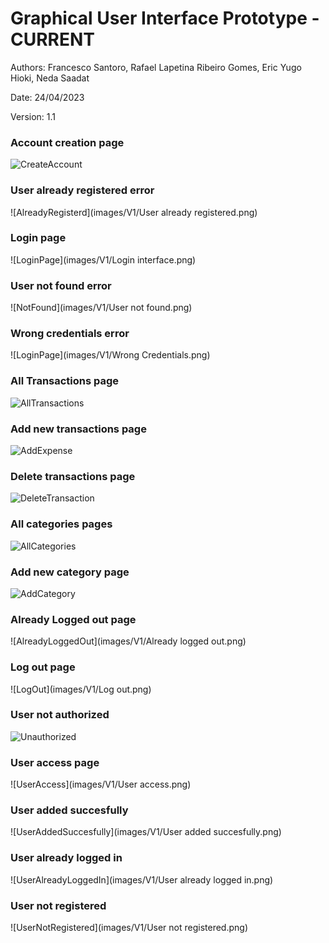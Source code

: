# Graphical User Interface Prototype  - CURRENT

Authors: Francesco Santoro, Rafael Lapetina Ribeiro Gomes, Eric Yugo Hioki, Neda Saadat

Date: 24/04/2023

Version: 1.1

### Account creation page
![CreateAccount](images/V1/CreateAccount.jpeg)

### User already registered error
![AlreadyRegisterd](images/V1/User already registered.png)

### Login page
![LoginPage](images/V1/Login interface.png)

### User not found error
![NotFound](images/V1/User not found.png)

### Wrong credentials error
![LoginPage](images/V1/Wrong Credentials.png)

### All Transactions page
![AllTransactions](images/V1/AllTransactions.jpeg)

### Add new transactions page
![AddExpense](images/V1/AddExpense.jpeg)

### Delete transactions page
![DeleteTransaction](images/V1/DeleteTransaction.jpeg)

### All categories pages
![AllCategories](images/V1/AllCategories.jpeg)

### Add new category page
![AddCategory](images/V1/AddCategory.jpeg)

### Already Logged out page
![AlreadyLoggedOut](images/V1/Already logged out.png)

### Log out page
![LogOut](images/V1/Log out.png)

### User not authorized
![Unauthorized](images/V1/Unathorized.png)

### User access page
![UserAccess](images/V1/User access.png)

### User added succesfully
![UserAddedSuccesfully](images/V1/User added succesfully.png)

### User already logged in
![UserAlreadyLoggedIn](images/V1/User already logged in.png)

### User not registered
![UserNotRegistered](images/V1/User not registered.png)




